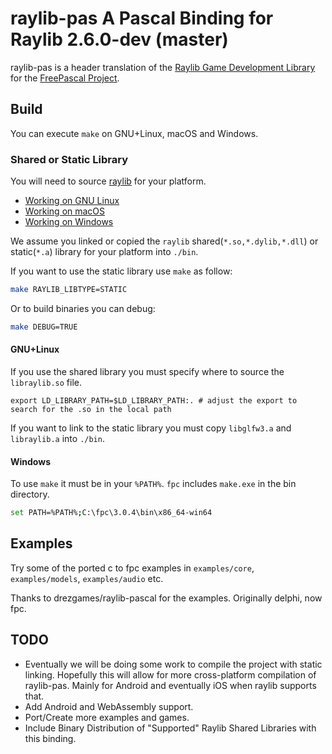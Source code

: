 # raylib-pas A Pascal Binding for Raylib 2.6.0-dev (master)

raylib-pas is a header translation of the [Raylib Game Development Library](https://www.raylib.com/) for the [FreePascal Project](https://www.freepascal.org/).

## Build

You can execute `make` on GNU+Linux, macOS and Windows.

### Shared or Static Library

You will need to source [raylib](https://github.com/raysan5/raylib/) for your platform.

- [Working on GNU Linux](https://github.com/raysan5/raylib/wiki/Working-on-GNU-Linux)
- [Working on macOS](https://github.com/raysan5/raylib/wiki/Working-on-macOS)
- [Working on Windows](https://github.com/raysan5/raylib/wiki/Working-on-Windows)

We assume you linked or copied the `raylib` shared(`*.so,*.dylib,*.dll`) or static(`*.a`) library for your platform into `./bin`.

If you want to use the static library use `make` as follow:

```sh
make RAYLIB_LIBTYPE=STATIC
```

Or to build binaries you can debug:

```sh
make DEBUG=TRUE
```

#### GNU+Linux

If you use the shared library you must specify where to source the `libraylib.so` file.

```
export LD_LIBRARY_PATH=$LD_LIBRARY_PATH:. # adjust the export to search for the .so in the local path
```

If you want to link to the static library you must copy `libglfw3.a` and `libraylib.a` into `./bin`.

#### Windows

To use `make` it must be in your `%PATH%`. `fpc` includes `make.exe` in the bin directory.

```sh
set PATH=%PATH%;C:\fpc\3.0.4\bin\x86_64-win64
```

## Examples

Try some of the ported c to fpc examples in `examples/core`, `examples/models`, `examples/audio` etc.

Thanks to drezgames/raylib-pascal for the examples. Originally delphi, now fpc.

## TODO

- Eventually we will be doing some work to compile the project with static linking. Hopefully this will allow for more cross-platform compilation of raylib-pas. Mainly for Android and eventually iOS when raylib supports that.
- Add Android and WebAssembly support.
- Port/Create more examples and games.
- Include Binary Distribution of "Supported" Raylib Shared Libraries with this binding.
